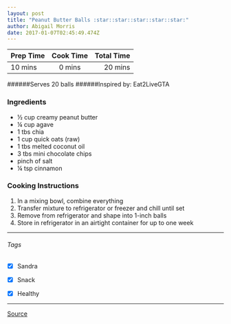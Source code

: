 ```yaml
---
layout: post
title: "Peanut Butter Balls :star::star::star::star::star:"
author: Abigail Morris
date: 2017-01-07T02:45:49.474Z
---
```


| Prep Time  | Cook Time    | Total Time  |
| ---------- |:------------:| -----------:|
| 10 mins    | 0 mins      | 20 mins     |


######Serves 20 balls
######Inspired by: Eat2LiveGTA

### Ingredients

* ½ cup creamy peanut butter
* ¼ cup agave
* 1 tbs chia
* 1 cup quick oats (raw)
* 1 tbs melted coconut oil
* 3 tbs mini chocolate chips
* pinch of salt
* ¼ tsp cinnamon


### Cooking Instructions

1. In a mixing bowl, combine everything
2. Transfer mixture to refrigerator or freezer and chill until set
3. Remove from refrigerator and shape into 1-inch balls
4. Store in refrigerator in an airtight container for up to one week
---

###### Tags
- [x] Sandra
- [x] Snack
- [x] Healthy


---

[Source](www.eat2livegta.com)

